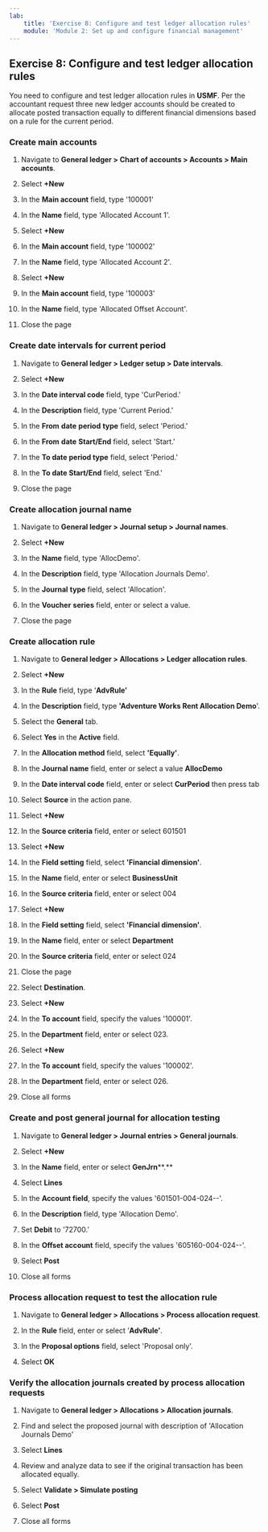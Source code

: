 ```yaml
---
lab:
    title: 'Exercise 8: Configure and test ledger allocation rules'
    module: 'Module 2: Set up and configure financial management'
---
```



## Exercise 8: Configure and test ledger allocation rules

You need to configure and test ledger allocation rules in **USMF**. Per the accountant request three new ledger accounts should be created to allocate posted transaction equally to different financial dimensions based on a rule for the current period.

### Create main accounts



1. Navigate to **General ledger &gt; Chart of accounts &gt; Accounts &gt; Main accounts**.

2. Select **+New**

3. In the **Main account** field, type '100001'

4. In the **Name** field, type 'Allocated Account 1'.

5. Select **+New**

6. In the **Main account** field, type '100002'

7. In the **Name** field, type 'Allocated Account 2'.

8. Select **+New**

9. In the **Main account** field, type '100003'

10. In the **Name** field, type 'Allocated Offset Account'.

11. Close the page


### Create date intervals for current period



1. Navigate to **General ledger &gt; Ledger setup &gt; Date intervals**.

2. Select **+New**

3. In the **Date interval code** field, type 'CurPeriod.'

4. In the **Description** field, type 'Current Period.'

5. In the **From** **date** **period** **type** field, select 'Period.'

6. In the **From** **date** **Start/End** field, select 'Start.'

7. In the **To date period type** field, select 'Period.'

8. In the **To date Start/End** field, select 'End.'

9. Close the page


### Create allocation journal name



1. Navigate to **General ledger &gt; Journal setup &gt; Journal names**.

2. Select **+New**

3. In the **Name** field, type 'AllocDemo'.

4. In the **Description** field, type 'Allocation Journals Demo'.

5. In the **Journal** **type** field, select 'Allocation'.

6. In the **Voucher** **series** field, enter or select a value.

7. Close the page


### Create allocation rule



1. Navigate to **General ledger &gt; Allocations &gt; Ledger allocation rules**.

2. Select **+New**

3. In the **Rule** field, type ‘**AdvRule’**

4. In the **Description** field, type **'Adventure Works Rent Allocation Demo**'.

5. Select the **General** tab.

6. Select **Yes** in the **Active** field.

7. In the **Allocation method** field, select **'Equally'**.

8. In the **Journal name** field, enter or select a value **AllocDemo** 

9. In the **Date interval code** field, enter or select **CurPeriod** then press tab

10. Select **Source** in the action pane.

11. Select **+New**

12. In the **Source criteria** field, enter or select 601501 

13. Select **+New**

14. In the **Field setting** field, select **'Financial dimension'**.

15. In the **Name** field, enter or select **BusinessUnit** 

16. In the **Source criteria** field, enter or select 004

17. Select **+New**

18. In the **Field setting** field, select **'Financial dimension'**.

19. In the **Name** field, enter or select **Department** 

20. In the **Source criteria** field, enter or select 024

21. Close the page

22. Select **Destination**.

23. Select **+New**

24. In the **To account** field, specify the values '100001'.

25. In the **Department** field, enter or select 023.

26. Select **+New**

27. In the **To account** field, specify the values '100002'.

28. In the **Department** field, enter or select 026.

29. Close all forms


### Create and post general journal for allocation testing



1. Navigate to **General ledger &gt; Journal entries &gt; General journals**.

2. Select **+New**

3. In the **Name** field, enter or select **GenJrn****.**

4. Select **Lines**

5. In the **Account field**, specify the values '601501-004-024--'.

6. In the **Description** field, type 'Allocation Demo'.

7. Set **Debit** to '72700.'

8. In the **Offset account** field, specify the values '605160-004-024--'.

9. Select **Post**

10. Close all forms


### Process allocation request to test the allocation rule

1. Navigate to **General ledger &gt; Allocations &gt; Process allocation request**.

2. In the **Rule** field, enter or select ‘**AdvRule’**.

3. In the **Proposal options** field, select 'Proposal only'.

4. Select **OK**

### Verify the allocation journals created by process allocation requests



1. Navigate to **General ledger &gt; Allocations &gt; Allocation journals**.

2. Find and select the proposed journal with description of 'Allocation Journals Demo'

3. Select **Lines**

4. Review and analyze data to see if the original transaction has been allocated equally.

5. Select **Validate &gt; Simulate posting** 

6. Select **Post**

7. Close all forms


 
